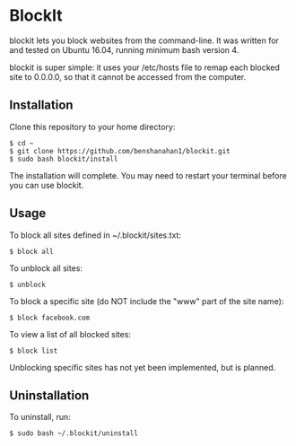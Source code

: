 # BlockIt

blockit lets you block websites from the command-line. It was written for and tested on Ubuntu 16.04, running minimum bash version 4.

blockit is super simple: it uses your /etc/hosts file to remap each blocked site to 0.0.0.0, so that it cannot be accessed from the computer.



## Installation

Clone this repository to your home directory:

	$ cd ~
	$ git clone https://github.com/benshanahan1/blockit.git
	$ sudo bash blockit/install
	
The installation will complete. You may need to restart your terminal before you can use blockit.


## Usage

To block all sites defined in ~/.blockit/sites.txt:

	$ block all

To unblock all sites:

	$ unblock

To block a specific site (do NOT include the "www" part of the site name):

	$ block facebook.com

To view a list of all blocked sites:

	$ block list

Unblocking specific sites has not yet been implemented, but is planned.



## Uninstallation

To uninstall, run:

	$ sudo bash ~/.blockit/uninstall
